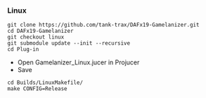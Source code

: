  ### Linux ###

```
git clone https://github.com/tank-trax/DAFx19-Gamelanizer.git
cd DAFx19-Gamelanizer
git checkout linux
git submodule update --init --recursive
cd Plug-in
```

* Open Gamelanizer_Linux.jucer in Projucer
* Save

```
cd Builds/LinuxMakefile/
make CONFIG=Release
```
